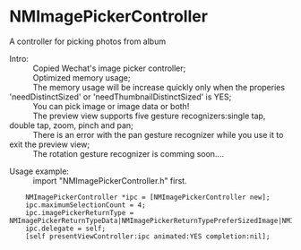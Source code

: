 # NMImagePickerController
A controller for picking photos from album

Intro:</br>
&emsp;&emsp;&emsp;Copied Wechat's image picker controller;</br>
&emsp;&emsp;&emsp;Optimized memory usage;</br>
&emsp;&emsp;&emsp;The memory usage will be increase quickly only when the properies 'needDistinctSized' or 'needThumbnailDistinctSized' is YES;</br>
&emsp;&emsp;&emsp;You can pick image or image data or both!</br>
&emsp;&emsp;&emsp;The preview view supports five gesture recognizers:single tap, double tap, zoom, pinch and pan;</br>
&emsp;&emsp;&emsp;There is an error with the pan gesture recognizer while you use it to exit the preview view;</br>
&emsp;&emsp;&emsp;The rotation gesture recognizer is comming soon....</br>

Usage example:</br>
&emsp;&emsp;&emsp;import "NMImagePickerController.h" first.

```HPH
    NMImagePickerController *ipc = [NMImagePickerController new];
    ipc.maximumSelectionCount = 4;
    ipc.imagePickerReturnType = NMImagePickerReturnTypeData|NMImagePickerReturnTypePreferSizedImage|NMImagePickerReturnTypeThumbnail;
    ipc.delegate = self;
    [self presentViewController:ipc animated:YES completion:nil];
```


